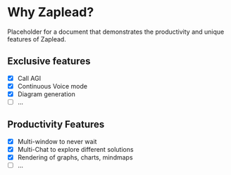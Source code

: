 # Why Zaplead?
Placeholder for a document that demonstrates the productivity and unique features of Zaplead.

## Exclusive features
- [x] Call AGI
- [x] Continuous Voice mode
- [x] Diagram generation
- [ ] ...

## Productivity Features
- [x] Multi-window to never wait
- [x] Multi-Chat to explore different solutions
- [x] Rendering of graphs, charts, mindmaps
- [ ] ...
